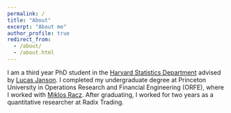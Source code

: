 ```yaml
---
permalink: /
title: "About"
excerpt: "About me"
author_profile: true
redirect_from: 
  - /about/
  - /about.html
---
```


I am a third year PhD student in the [Harvard Statistics Department](https://statistics.fas.harvard.edu/) advised by [Lucas Janson](http://lucasjanson.fas.harvard.edu/). I completed my undergraduate degree at Princeton University in Operations Research and Financial Engineering (ORFE), where I worked with [Miklos Racz](https://racz.statistics.northwestern.edu/). After graduating, I worked for two years as a quantitative researcher at Radix Trading.

